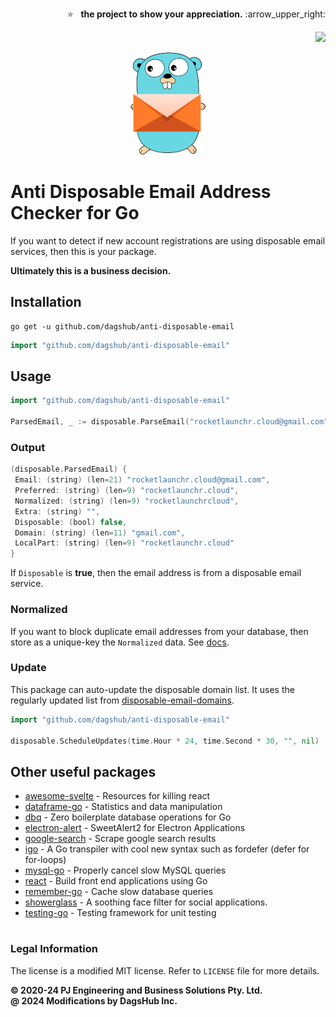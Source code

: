 <p align="right">
  ⭐ &nbsp;&nbsp;<strong>the project to show your appreciation.</strong> :arrow_upper_right:
</p>

<p align="right">
  <a href="https://goreportcard.com/report/github.com/dagshub/anti-disposable-email"><img src="https://goreportcard.com/badge/github.com/dagshub/anti-disposable-email" /></a>
</p>

<p align="center">
	<img src="https://github.com/rocketlaunchr/anti-disposable-email/raw/master/logo.png" alt="anti-disposable-email" />
</p>

# Anti Disposable Email Address Checker for Go

If you want to detect if new account registrations are using disposable email services, then this is your package.

**Ultimately this is a business decision.**

## Installation


```
go get -u github.com/dagshub/anti-disposable-email
```

```go
import "github.com/dagshub/anti-disposable-email"
```


## Usage

```go
import "github.com/dagshub/anti-disposable-email"

ParsedEmail, _ := disposable.ParseEmail("rocketlaunchr.cloud@gmail.com")
````

### Output

```groovy
(disposable.ParsedEmail) {
 Email: (string) (len=21) "rocketlaunchr.cloud@gmail.com",
 Preferred: (string) (len=9) "rocketlaunchr.cloud",
 Normalized: (string) (len=9) "rocketlaunchrcloud",
 Extra: (string) "",
 Disposable: (bool) false,
 Domain: (string) (len=11) "gmail.com",
 LocalPart: (string) (len=9) "rocketlaunchr.cloud"
}

```

If `Disposable` is **true**, then the email address is from a disposable email service.

### Normalized

If you want to block duplicate email addresses from your database, then store as a unique-key the `Normalized` data. See [docs](https://pkg.go.dev/github.com/rocketlaunchr/anti-disposable-email#ParsedEmail).

### Update

This package can auto-update the disposable domain list. It uses the regularly updated list from [disposable-email-domains](https://github.com/disposable-email-domains/disposable-email-domains).

```go
import "github.com/dagshub/anti-disposable-email"

disposable.ScheduleUpdates(time.Hour * 24, time.Second * 30, "", nil)
```


## Other useful packages

- [awesome-svelte](https://github.com/rocketlaunchr/awesome-svelte) - Resources for killing react
- [dataframe-go](https://github.com/rocketlaunchr/dataframe-go) - Statistics and data manipulation
- [dbq](https://github.com/rocketlaunchr/dbq) - Zero boilerplate database operations for Go
- [electron-alert](https://github.com/rocketlaunchr/electron-alert) - SweetAlert2 for Electron Applications
- [google-search](https://github.com/rocketlaunchr/google-search) - Scrape google search results
- [igo](https://github.com/rocketlaunchr/igo) - A Go transpiler with cool new syntax such as fordefer (defer for for-loops)
- [mysql-go](https://github.com/rocketlaunchr/mysql-go) - Properly cancel slow MySQL queries
- [react](https://github.com/rocketlaunchr/react) - Build front end applications using Go
- [remember-go](https://github.com/rocketlaunchr/remember-go) - Cache slow database queries
- [showerglass](https://github.com/rocketlaunchr/showerglass) - A soothing face filter for social applications.
- [testing-go](https://github.com/rocketlaunchr/testing-go) - Testing framework for unit testing

#

### Legal Information

The license is a modified MIT license. Refer to `LICENSE` file for more details.

**© 2020-24 PJ Engineering and Business Solutions Pty. Ltd.**  
**@ 2024 Modifications by DagsHub Inc.** 
